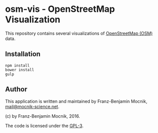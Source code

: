 # osm-vis - OpenStreetMap Visualization

This repository contains several visualizations of [OpenStreetMap (OSM)](http://www.openstreetmap.org) data.

## Installation

```
npm install
bower install
gulp
```

## Author

This application is written and maintained by Franz-Benjamin Mocnik, <mail@mocnik-science.net>.

(c) by Franz-Benjamin Mocnik, 2016.

The code is licensed under the [GPL-3](https://github.com/mocnik-science/osm-vis/blob/master/LICENSE.md).
